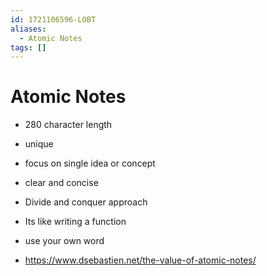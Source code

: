 ```yaml
---
id: 1721106596-LOBT
aliases:
  - Atomic Notes
tags: []
---
```


# Atomic Notes

- 280 character length
- unique
- focus on single idea or concept
- clear and concise
- Divide and conquer approach
- Its like writing a function
- use your own word

- https://www.dsebastien.net/the-value-of-atomic-notes/
